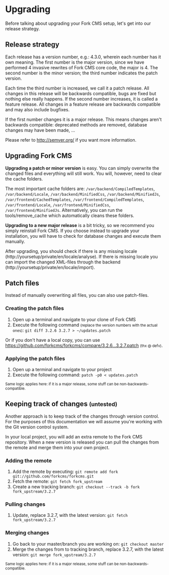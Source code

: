 # Upgrading

Before talking about upgrading your Fork CMS setup, let's get into our release strategy.

## Release strategy

Each release has a version number, e.g.: 4.3.0, wherein each number has it own meaning. The first number is the major version, since we have performed 4 invasive rewrites of Fork CMS core code, the major is 4.
The second number is the minor version; the third number indicates the patch version.

Each time the third number is increased, we call it a patch release. All changes in this release will be backwards compatible, bugs are fixed but nothing else really happens. If the second number increases, it is called a feature release. All changes in a feature release are backwards compatible and may also include bugfixes.

If the first number changes it is a major release. This means changes aren't backwards compatible: deprecated methods are removed, database changes may have been made, ...

Please refer to http://semver.org/ if you want more information.

## Upgrading Fork CMS

**Upgrading a patch or minor version** is easy. You can simply overwrite the changed files and everything will still work. You will, however, need to clear the cache folders.

The most important cache folders are: `/var/backend/CompiledTemplates`, `/var/backend/Locale`,  `/var/backend/MinifiedCss`, `/var/backend/MinifiedJs`, `/var/frontend/CachedTemplates`, `/var/frontend/CompiledTemplates`, `/var/frontend/Locale`, `/var/frontend/MinifiedCss`, `/var/frontend/MinifiedJs`. Alternatively, you can run the tools/remove_cache which automatically cleans these folders.

**Upgrading to a new major release** is a bit tricky, so we recommend you simply reinstall Fork CMS. If you choose instead to upgrade your installation, you will have to check for database changes and execute them manually. 

After upgrading, you should check if there is any missing locale (http://yoursetup/private/en/locale/analyse). If there is missing locale you can import the changed XML-files through the backend (http://yoursetup/private/en/locale/import).

## Patch files

Instead of manually overwriting all files, you can also use patch-files.

### Creating the patch files

1. Open up a terminal and navigate to your clone of Fork CMS
2. Execute the following command <small>(replace the version numbers with the actual ones)</small>: `git diff 3.2.6 3.2.7 > ~/updates.patch`

Or if you don't have a local copy, you can use https://github.com/forkcms/forkcms/compare/3.2.6...3.2.7.patch <small>(thx @ defv)</small>.

### Applying the patch files

1. Open up a terminal and navigate to your project
2. Execute the following command: `patch -p0 < updates.patch`

<small>Same logic applies here: if it is a major release, some stuff can be non-backwards-compatible.</small>

## Keeping track of changes <small>(untested)</small>

Another approach is to keep track of the changes through version control. For the purposes of this documentation we will assume you're working with the Git version control system.

In your local project, you will add an extra remote to the Fork CMS repository. When a new version is released you can pull the changes from the remote and merge them into your own project.

### Adding the remote

1. Add the remote by executing: `git remote add fork git://github.com/forkcms/forkcms.git`
2. Fetch the remote: `git fetch fork_upstream`
3. Create a new tracking branch: `git checkout --track -b fork fork_upstream/3.2.7`

### Pulling changes

1. Update, replace 3.2.7, with the latest version: `git fetch fork_upstream/3.2.7`

### Merging changes

1. Go back to your master/branch you are working on: `git checkout master`
2. Merge the changes from to tracking branch, replace 3.2.7, with the latest version: `git merge fork_upstream/3.2.7`

<small>Same logic applies here: if it is a major release, some stuff can be non-backwards-compatible.</small>
